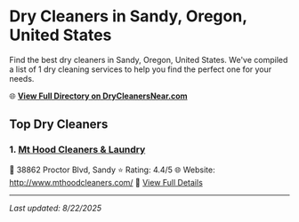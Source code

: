 # Dry Cleaners in Sandy, Oregon, United States

Find the best dry cleaners in Sandy, Oregon, United States. We've compiled a list of 1 dry cleaning services to help you find the perfect one for your needs.

🌐 **[View Full Directory on DryCleanersNear.com](https://drycleanersnear.com/city/US/Oregon/Sandy)**

## Top Dry Cleaners

### 1. [Mt Hood Cleaners & Laundry](https://drycleanersnear.com/dryCleaner/68955aaf82a21f618f14c491/mt-hood-cleaners-laundry)
📍 38862 Proctor Blvd, Sandy
⭐ Rating: 4.4/5
🌐 Website: http://www.mthoodcleaners.com/
🔗 [View Full Details](https://drycleanersnear.com/dryCleaner/68955aaf82a21f618f14c491/mt-hood-cleaners-laundry)


---

*Last updated: 8/22/2025*
